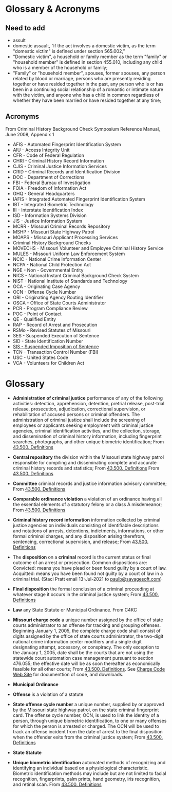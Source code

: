 # Glossary & Acronyms

## Need to add
* assult
* domestic assault, “if the act involves a domestic victim, as the term "domestic victim" is defined under section 565.002,”
* "Domestic victim", a household or family member as the term "family" or "household member" is defined in section 455.010, including any child who is a member of the household or family;
* "Family" or "household member", spouses, former spouses, any person related by blood or marriage, persons who are presently residing together or have resided together in the past, any person who is or has been in a continuing social relationship of a romantic or intimate nature with the victim, and anyone who has a child in common regardless of whether they have been married or have resided together at any time;

## Acronyms

From Criminal History Background Check Symposium Reference Manual, June 2008, Appendix 1

- AFIS  -  Automated Fingerprint Identification System
- AIU  -  Access Integrity Unit
- CFR  -  Code of Federal Regulation
- CHRI  -  Criminal History Record Information
- CJIS  -  Criminal Justice Information Services
- CRID  -  Criminal Records and Identification Division
- DOC  -  Department of Corrections
- FBI  -  Federal Bureau of Investigation
- FOIA  -  Freedom of Information Act
- GHQ  -  General Headquarters
- IAFIS  -  Integrated Automated Fingerprint Identification System
- IBT  -  Integrated Biometric Technology
- III  -  Interstate Identification Index
- ISD  -  Information Systems Division
- JIS  -  Justice Information System
- MCRR  -  Missouri Criminal Records Repository
- MSHP  -  Missouri State Highway Patrol
- MOAPS  -  Missouri Applicant Processing Services
- Criminal History Background Checks
- MOVECHS  -  Missouri Volunteer and Employee Criminal History Service
- MULES  -  Missouri Uniform Law Enforcement System
- NCIC  -  National Crime Information Center
- NCPA  -  National Child Protection Act
- NGE  -  Non - Governmental Entity
- NICS  -  National Instant Criminal Background Check System
- NIST  -  National Institute of Standards and Technology
- OCA  -  Originating Case Agency
- OCN  -  Offense Cycle Number
- ORI  -  Originating Agency Routing Identifier
- OSCA  -  Office of State Courts Administrator
- PCR  -  Program Compliance Review
- POC  -  Point of Contact
- QE  -  Qualified Entity
- RAP  -  Record of Arrest and Prosecution
- RSMo  -  Revised Statutes of Missouri
- SES  -  Suspended Execution of Sentence
- SID  -  State Identification Number
- [SIS  -  Suspended Imposition of Sentence](glossary/SIS.md)
- TCN  -  Transaction Control Number (FBI)
- USC  -  United States Code
- VCA  -  Volunteers for Children Act 


# Glossary

- **Administration of criminal justice** performance of any of the following activities:  detection, apprehension, detention, pretrial release, post-trial release, prosecution, adjudication, correctional supervision, or rehabilitation of accused persons or criminal offenders.  The administration of criminal justice shall include the screening of employees or applicants seeking employment with criminal justice agencies, criminal identification activities, and the collection, storage, and dissemination of criminal history information, including fingerprint searches, photographs, and other unique biometric identification;  From [43.500.  Definitions](https://revisor.mo.gov/main/OneSection.aspx?section=43.500)

- **Central repository** the division within the Missouri state highway patrol responsible for compiling and disseminating complete and accurate criminal history records and statistics;  From [43.500.  Definitions](https://revisor.mo.gov/main/OneSection.aspx?section=43.500)  From [43.500.  Definitions](https://revisor.mo.gov/main/OneSection.aspx?section=43.500)

- **Committee** criminal records and justice information advisory committee;  From [43.500.  Definitions](https://revisor.mo.gov/main/OneSection.aspx?section=43.500)

- **Comparable ordinance violation** a violation of an ordinance having all the essential elements of a statutory felony or a class A misdemeanor;  From [43.500.  Definitions](https://revisor.mo.gov/main/OneSection.aspx?section=43.500)

- **Criminal history record information** information collected by criminal justice agencies on individuals consisting of identifiable descriptions and notations of arrests, detentions, indictments, informations, or other formal criminal charges, and any disposition arising therefrom, sentencing, correctional supervision, and release;  From [43.500.  Definitions](https://revisor.mo.gov/main/OneSection.aspx?section=43.500)

- The **disposition** on a **criminal** record is the current status or final outcome of an arrest or prosecution. Common dispositions are: Convicted: means you have plead or been found guilty by a court of law. Acquitted: means you have been found not guilty by a court of law in a criminal trial. (Staci Pratt email 13-Jul-2021 to paulb@savagesoft.com)

- **Final disposition** the formal conclusion of a criminal proceeding at whatever stage it occurs in the criminal justice system;  From [43.500.  Definitions](https://revisor.mo.gov/main/OneSection.aspx?section=43.500)

- **Law** any State Statute or Municipal Ordinance.  From C4KC

- **Missouri charge code** a unique number assigned by the office of state courts administrator to an offense for tracking and grouping offenses.  Beginning January 1, 2005, the complete charge code shall consist of digits assigned by the office of state courts administrator, the two-digit national crime information center modifiers and a single digit designating attempt, accessory, or conspiracy.  The only exception to the January 1, 2005, date shall be the courts that are not using the statewide court automation case management pursuant to section 476.055; the effective date will be as soon thereafter as economically feasible for all other courts;  From [43.500.  Definitions](https://revisor.mo.gov/main/OneSection.aspx?section=43.500). See [Charge Code Web Site](https://www.mshp.dps.missouri.gov/CJ08Client/Home/ChargeCode) for documenttion of code, and downloads.

- **Municipal Ordinance**

- **Offense** is a violation of a statute

- **State offense cycle number** a unique number, supplied by or approved by the Missouri state highway patrol, on the state criminal fingerprint card.  The offense cycle number, OCN, is used to link the identity of a person, through unique biometric identification, to one or many offenses for which the person is arrested or charged.  The OCN will be used to track an offense incident from the date of arrest to the final disposition when the offender exits from the criminal justice system;  From [43.500.  Definitions](https://revisor.mo.gov/main/OneSection.aspx?section=43.500)

- **State Statute**

- **Unique biometric identification** automated methods of recognizing and identifying an individual based on a physiological characteristic.  Biometric identification methods may include but are not limited to facial recognition, fingerprints, palm prints, hand geometry, iris recognition, and retinal scan.  From [43.500.  Definitions](https://revisor.mo.gov/main/OneSection.aspx?section=43.500)

